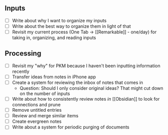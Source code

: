 ## Inputs
- [ ] Write about why I want to organize my inputs
- [ ] Write about the best way to organize them in light of that
- [ ] Revisit my current process (One Tab -> [[Remarkable]] - one/day) for taking in, organizing, and reading inputs

## Processing
- [ ] Revisit my "why" for PKM because I haven't been inputting information recently
- [ ] Transfer ideas from notes in iPhone app
- [ ] Create a system for reviewing the inbox of notes that comes in
	- Question: Should I only consider original ideas? That might cut down on the number of inputs
- [ ] Write about how to consistently review notes *in* [[Obsidian]] to look for connections and prune
- [ ] Remove untitled entries
- [ ] Review and merge similar items 
- [ ] Create evergreen notes
- [ ] Write about a system for periodic purging of documents